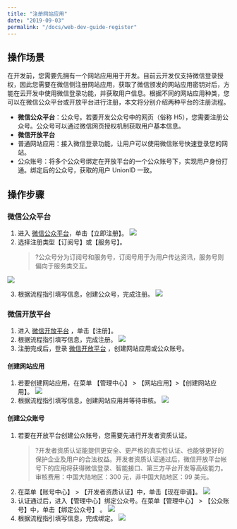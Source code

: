 ```yaml
---
title: "注册网站应用"
date: "2019-09-03"
permalink: "/docs/web-dev-guide-register"
---
```


## 操作场景

在开发前，您需要先拥有一个网站应用用于开发。目前云开发仅支持微信登录授权，因此您需要在微信侧注册网站应用，获取了微信颁发的网站应用密钥对后，方能在云开发中使用微信登录功能，并获取用户信息。根据不同的网站应用种类，您可以在微信公众平台或开放平台进行注册，本文将分别介绍两种平台的注册流程。

- **微信公众平台**：公众号。若要开发公众号中的网页（俗称 H5），您需要注册公众号。公众号可以通过微信网页授权机制获取用户基本信息。
- **微信开放平台**
- 普通网站应用：接入微信登录功能，让用户可以使用微信账号快速登录您的网站。
- 公众账号：将多个公众号绑定在开放平台的一个公众账号下，实现用户身份打通。绑定后的公众号，获取的用户 UnionID 一致。

## 操作步骤

### 微信公众平台

1. 进入 [微信公众平台](https://mp.weixin.qq.com/)，单击【立即注册】。
   ![](https://main.qcloudimg.com/raw/97a96f46fa53c1b113961afa06d4ae73.png)
2. 选择注册类型【订阅号】或【服务号】。
   > ?公众号分为订阅号和服务号，订阅号用于为用户传达资讯，服务号则偏向于服务类交互。

![](https://main.qcloudimg.com/raw/b50ea4032a36adc0c07c726e32fd5973.png)

3. 根据流程指引填写信息，创建公众号，完成注册。
   ![](https://main.qcloudimg.com/raw/7a835e7dfea7723c34a00805e3768328.png)

### 微信开放平台

1. 进入 [微信开放平台](https://open.weixin.qq.com/) ，单击【注册】。
2. 根据流程指引填写信息，完成注册。
   ![](https://main.qcloudimg.com/raw/ae9ceefdf32c8b87f742154c787908c3.png)
3. 注册完成后，登录 [微信开放平台](https://open.weixin.qq.com/) ，创建网站应用或公众账号。

#### 创建网站应用

1. 若要创建网站应用，在菜单 【管理中心】 > 【网站应用】>【创建网站应用】。
   ![](https://main.qcloudimg.com/raw/313770f59bf48b7ad8f730337f297c85.png)
2. 根据流程指引填写信息，创建网站应用并等待审核。
   ![](https://main.qcloudimg.com/raw/a2861516b6e6ea207fe33e01317ae883.png)

#### 创建公众账号

1. 若要在开放平台创建公众账号，您需要先进行开发者资质认证。
   > ?开发者资质认证能提供更安全、更严格的真实性认证、也能够更好的保护企业及用户的合法权益。开发者资质认证通过后，微信开放平台帐号下的应用将获得微信登录、智能接口、第三方平台开发等高级能力。审核费用：中国大陆地区：300 元，非中国大陆地区：99 美元。
2. 在菜单【账号中心】 > 【开发者资质认证】中，单击【现在申请】。
   ![](https://main.qcloudimg.com/raw/a910d584157904a4c9f61ea7c9a46221.png)
3. 认证通过后，进入【管理中心】绑定公众号。在菜单【管理中心】 > 【公众账号】中，单击【绑定公众号】 。
   ![](https://main.qcloudimg.com/raw/2719f9e50096cfbe588d39045a813605.png)
4. 根据流程指引填写信息，完成绑定。
   ![](https://main.qcloudimg.com/raw/c726c454f83f3090f50226bb97674e2c.png)
